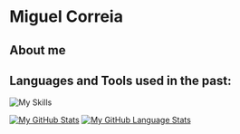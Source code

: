 # Miguel Correia

<!--

Here are some ideas to get you started:

- 🔭 I’m currently on my last years of my university bachelors degree on Computer Science.
-->
## About me


## Languages and Tools used in the past:
![My Skills](https://skills.thijs.gg/icons?i=js,java,c,cpp,py,html,css,postgres,kotlin,markdown)

[![My GitHub Stats](https://github-readme-stats-sigma-five.vercel.app/api/?username=mike-tanners32&count_private=true&theme=tokyonight&showicons=true)]()
[![My GitHub Language Stats](https://github-readme-stats-sigma-five.vercel.app/api/top-langs/?username=mike-tanners32&langs_count=5&theme=tokyonight)]()
